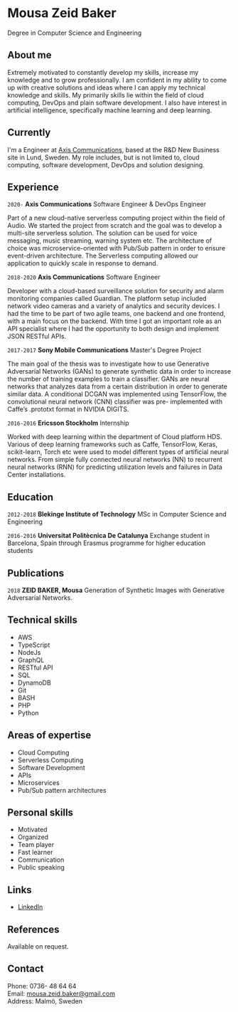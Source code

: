 # Mousa Zeid Baker
Degree in Computer Science and Engineering

## About me
Extremely motivated to constantly develop my skills, increase my knowledge
and to grow professionally. I am confident in my ability to come up with
creative solutions and ideas where I can apply my technical knowledge and
skills. My primarily skills lie within the field of cloud computing, DevOps
and plain software development. I also have interest in artificial
intelligence, specifically machine learning and deep learning.

## Currently

I'm a Engineer at [Axis Communications](http://www.axis.com/), based at the
R&D New Business site in Lund, Sweden. My role includes, but is not limited
to, cloud computing, software development, DevOps and solution designing.

## Experience
`2020-` __Axis Communications__ Software Engineer & DevOps Engineer

Part of a new cloud-native serverless computing project within the field of
Audio. We started the project from scratch and the goal was to develop a
multi-site serverless solution. The solution can be used for voice messaging,
music streaming, warning system etc. The architecture of choice was
microservice-oriented with Pub/Sub pattern in order to ensure event-driven
architecture. The Serverless computing allowed our application to quickly
scale in response to demand.

`2018-2020` __Axis Communications__ Software Engineer

Developer with a cloud-based surveillance solution for security and alarm
monitoring companies called Guardian. The platform setup included network
video cameras and a variety of analytics and security devices. I had the time
to be part of two agile teams, one backend and one frontend, with a main
focus on the backend. With time I got an important role as an API specialist
where I had the opportunity to both design and implement JSON RESTful APIs.

`2017-2017` __Sony Mobile Communications__ Master's Degree Project

The main goal of the thesis was to investigate how to use Generative
Adversarial Networks (GANs) to generate synthetic data in order to increase
the number of training examples to train a classifier. GANs are neural
networks that analyzes data from a certain distribution in order to generate
similar data. A conditional DCGAN was implemented using TensorFlow, the
convolutional neural network (CNN) classifier was pre- implemented with
Caffe’s .prototxt format in NVIDIA DIGITS.

`2016-2016` __Ericsson Stockholm__ Internship

Worked with deep learning within the department of Cloud platform HDS.
Various of deep learning frameworks such as Caffe, TensorFlow, Keras,
scikit-learn, Torch etc were used to model different types of artificial
neural networks. From simple fully connected neural networks (NN) to
recurrent neural networks (RNN) for predicting utilization levels and
failures in Data Center installations.

## Education

`2012-2018` __Blekinge Institute of Technology__ MSc in Computer Science and
Engineering

`2016-2016` __Universitat Politècnica De Catalunya__ Exchange student in Barcelona,
Spain through Erasmus programme for higher education students


## Publications

<!-- ### Thesis -->
`2018` __ZEID BAKER, Mousa__ Generation of Synthetic Images with Generative
Adversarial Networks.


## Technical skills

* AWS
* TypeScript
* NodeJs
* GraphQL
* RESTful API
* SQL
* DynamoDB
* Git
* BASH
* PHP
* Python

## Areas of expertise

* Cloud Computing
* Serverless Computing
* Software Development
* APIs
* Microservices
* Pub/Sub pattern architectures

## Personal skills
* Motivated
* Organized
* Team player
* Fast learner
* Communication
* Public speaking

## Links 
* [LinkedIn](https://www.linkedin.com/in/mousazeidbaker/)

## References

Available on request.

## Contact
Phone: 0736- 48 64 64  
Email: mousa.zeid.baker@gmail.com  
Address: Malmö, Sweden
